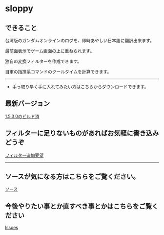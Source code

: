 # sloppy

## できること

台湾版のガンダムオンラインのログを、即時あやしい日本語に翻訳出来ます。

最前面表示でゲーム画面の上に重ねられます。

独自の変換フィルターを作成できます。

自軍の指揮系コマンドのクールタイムを計算できます。

-------------------
 * 手っ取り早く手に入れてみたい方はこちらからダウンロードできます。

## 最新バージョン
  [1.5.3.0のビルド済](https://github.com/n416/sloppy/raw/master/sloppy.zip "1.5.2.1のビルド済")


## フィルターに足りないものがあればお気軽に書き込みどうぞ

  [フィルター追加要望](https://github.com/n416/sloppy/issues/6 "フィルター追加")

-------------------

## ソースが気になる方はこちらをご覧ください。

  [ソース](https://github.com/n416/sloppy/tree/master/sloppy "プログラムのディレクトリ")


## 今後やりたい事とか直すべき事とかはこちらをご覧ください

  [Issues](https://github.com/n416/sloppy/issues "Issues")
